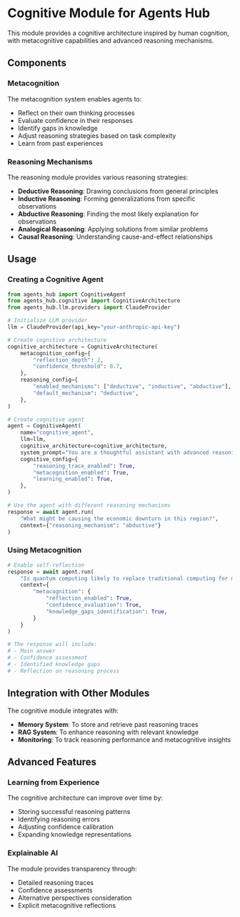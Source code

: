 # Cognitive Module for Agents Hub

This module provides a cognitive architecture inspired by human cognition, with metacognitive capabilities and advanced reasoning mechanisms.

## Components

### Metacognition

The metacognition system enables agents to:
- Reflect on their own thinking processes
- Evaluate confidence in their responses
- Identify gaps in knowledge
- Adjust reasoning strategies based on task complexity
- Learn from past experiences

### Reasoning Mechanisms

The reasoning module provides various reasoning strategies:
- **Deductive Reasoning**: Drawing conclusions from general principles
- **Inductive Reasoning**: Forming generalizations from specific observations
- **Abductive Reasoning**: Finding the most likely explanation for observations
- **Analogical Reasoning**: Applying solutions from similar problems
- **Causal Reasoning**: Understanding cause-and-effect relationships

## Usage

### Creating a Cognitive Agent

```python
from agents_hub import CognitiveAgent
from agents_hub.cognitive import CognitiveArchitecture
from agents_hub.llm.providers import ClaudeProvider

# Initialize LLM provider
llm = ClaudeProvider(api_key="your-anthropic-api-key")

# Create cognitive architecture
cognitive_architecture = CognitiveArchitecture(
    metacognition_config={
        "reflection_depth": 2,
        "confidence_threshold": 0.7,
    },
    reasoning_config={
        "enabled_mechanisms": ["deductive", "inductive", "abductive"],
        "default_mechanism": "deductive",
    },
)

# Create cognitive agent
agent = CognitiveAgent(
    name="cognitive_agent",
    llm=llm,
    cognitive_architecture=cognitive_architecture,
    system_prompt="You are a thoughtful assistant with advanced reasoning capabilities.",
    cognitive_config={
        "reasoning_trace_enabled": True,
        "metacognition_enabled": True,
        "learning_enabled": True,
    },
)

# Use the agent with different reasoning mechanisms
response = await agent.run(
    "What might be causing the economic downturn in this region?",
    context={"reasoning_mechanism": "abductive"}
)
```

### Using Metacognition

```python
# Enable self-reflection
response = await agent.run(
    "Is quantum computing likely to replace traditional computing for most applications?",
    context={
        "metacognition": {
            "reflection_enabled": True,
            "confidence_evaluation": True,
            "knowledge_gaps_identification": True,
        }
    }
)

# The response will include:
# - Main answer
# - Confidence assessment
# - Identified knowledge gaps
# - Reflection on reasoning process
```

## Integration with Other Modules

The cognitive module integrates with:
- **Memory System**: To store and retrieve past reasoning traces
- **RAG System**: To enhance reasoning with relevant knowledge
- **Monitoring**: To track reasoning performance and metacognitive insights

## Advanced Features

### Learning from Experience

The cognitive architecture can improve over time by:
- Storing successful reasoning patterns
- Identifying reasoning errors
- Adjusting confidence calibration
- Expanding knowledge representations

### Explainable AI

The module provides transparency through:
- Detailed reasoning traces
- Confidence assessments
- Alternative perspectives consideration
- Explicit metacognitive reflections
